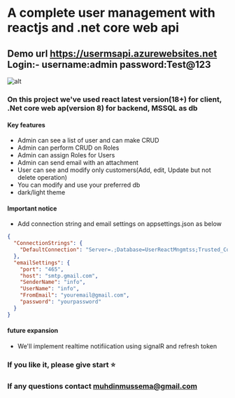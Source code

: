 # A complete user management with reactjs and .net core web api

## Demo url https://usermsapi.azurewebsites.net Login:- username:admin password:Test@123

![alt](../UserManagement/UserManagement/usermanagement.client/src/assets/readmenew.png)
### On this project we've used react latest version(18+) for client, .Net core web ap(version 8) for backend, MSSQL as db

#### Key features

- Admin can see a list of user and can make CRUD
- Admin can perform CRUD on Roles
- Admin can assign Roles for Users
- Admin can send email with an attachment
- User can see and modify only customers(Add, edit, Update but not delete operation)
- You can modify and use your preferred db
- dark/light theme

#### Important notice

- Add connection string and email settings on appsettings.json as below

```json
{
  "ConnectionStrings": {
    "DefaultConnection": "Server=.;Database=UserReactMngmtss;Trusted_Connection=True;MultipleActiveResultSets=true;TrustServerCertificate=True"
  },
  "emailSettings": {
    "port": "465",
    "host": "smtp.gmail.com",
    "SenderName": "info",
    "UserName": "info",
    "FromEmail": "youremail@gmail.com",
    "password": "yourpassword"
  }
}
```

#### future expansion

- We'll implement realtime notifiication using signalR and refresh token

### If you like it, please give start ⭐

### If any questions contact muhdinmussema@gmail.com


